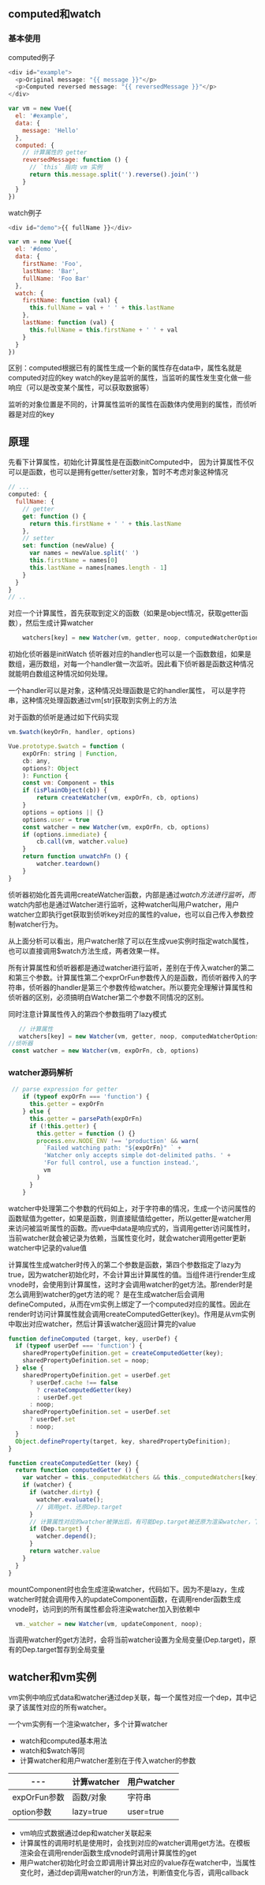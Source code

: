 ## computed和watch

### 基本使用
computed例子
```javascript
<div id="example">
  <p>Original message: "{{ message }}"</p>
  <p>Computed reversed message: "{{ reversedMessage }}"</p>
</div>

var vm = new Vue({
  el: '#example',
  data: {
    message: 'Hello'
  },
  computed: {
    // 计算属性的 getter
    reversedMessage: function () {
      // `this` 指向 vm 实例
      return this.message.split('').reverse().join('')
    }
  }
})
```

watch例子
```javascript
<div id="demo">{{ fullName }}</div>

var vm = new Vue({
  el: '#demo',
  data: {
    firstName: 'Foo',
    lastName: 'Bar',
    fullName: 'Foo Bar'
  },
  watch: {
    firstName: function (val) {
      this.fullName = val + ' ' + this.lastName
    },
    lastName: function (val) {
      this.fullName = this.firstName + ' ' + val
    }
  }
})
```

区别：computed根据已有的属性生成一个新的属性存在data中，属性名就是computed对应的key
watch的key是监听的属性，当监听的属性发生变化做一些响应（可以是改变某个属性，可以获取数据等）

监听的对象位置是不同的，计算属性监听的属性在函数体内使用到的属性，而侦听器是对应的key

## 原理

先看下计算属性，初始化计算属性是在函数initComputed中，
因为计算属性不仅可以是函数，也可以是拥有getter/setter对象，暂时不考虑对象这种情况
```javascript
// ...
computed: {
  fullName: {
    // getter
    get: function () {
      return this.firstName + ' ' + this.lastName
    },
    // setter
    set: function (newValue) {
      var names = newValue.split(' ')
      this.firstName = names[0]
      this.lastName = names[names.length - 1]
    }
  }
}
// ..
```
对应一个计算属性，首先获取到定义的函数（如果是object情况，获取getter函数），然后生成计算watcher
```javascript
    watchers[key] = new Watcher(vm, getter, noop, computedWatcherOptions)
```

初始化侦听器是initWatch
侦听器对应的handler也可以是一个函数数组，如果是数组，遍历数组，对每一个handler做一次监听。因此看下侦听器是函数这种情况就能明白数组这种情况如何处理。

一个handler可以是对象，这种情况处理函数是它的handler属性，
可以是字符串，这种情况处理函数通过vm[str]获取到实例上的方法

对于函数的侦听是通过如下代码实现
```javascript
vm.$watch(keyOrFn, handler, options)

Vue.prototype.$watch = function (
    expOrFn: string | Function,
    cb: any,
    options?: Object
    ): Function {
    const vm: Component = this
    if (isPlainObject(cb)) {
        return createWatcher(vm, expOrFn, cb, options)
    }
    options = options || {}
    options.user = true
    const watcher = new Watcher(vm, expOrFn, cb, options)
    if (options.immediate) {
        cb.call(vm, watcher.value)
    }
    return function unwatchFn () {
        watcher.teardown()
    }
}
```
侦听器初始化首先调用createWatcher函数，内部是通过$watch方法进行监听，而$watch内部也是通过Watcher进行监听，这种watcher叫用户watcher，用户watcher立即执行get获取到侦听key对应的属性的value，也可以自己传入参数控制watcher行为。

从上面分析可以看出，用户watcher除了可以在生成vue实例时指定watch属性，也可以直接调用$watch方法生成，两者效果一样。

所有计算属性和侦听器都是通过watcher进行监听，差别在于传入watcher的第二和第三个参数。计算属性第二个exprOrFun参数传入的是函数，而侦听器传入的字符串，侦听器的handler是第三个参数传给watcher。所以要完全理解计算属性和侦听器的区别，必须搞明白Watcher第二个参数不同情况的区别。

同时注意计算属性传入的第四个参数指明了lazy模式
```javascript
   // 计算属性
   watchers[key] = new Watcher(vm, getter, noop, computedWatcherOptions)
//侦听器
 const watcher = new Watcher(vm, expOrFn, cb, options)
 ```


### watcher源码解析

```javascript
 // parse expression for getter
    if (typeof expOrFn === 'function') {
      this.getter = expOrFn
    } else {
      this.getter = parsePath(expOrFn)
      if (!this.getter) {
        this.getter = function () {}
        process.env.NODE_ENV !== 'production' && warn(
          `Failed watching path: "${expOrFn}" ` +
          'Watcher only accepts simple dot-delimited paths. ' +
          'For full control, use a function instead.',
          vm
        )
      }
    }
```
watcher中处理第二个参数的代码如上，对于字符串的情况，生成一个访问属性的函数赋值为getter，如果是函数，则直接赋值给getter，所以getter是watcher用来访问被监听属性的函数。而vue中data是响应式的，当调用getter访问属性时，当前watcher就会被记录为依赖，当属性变化时，就会watcher调用getter更新watcher中记录的value值


计算属性生成watcher时传入的第二个参数是函数，第四个参数指定了lazy为true，因为watcher初始化时，不会计算出计算属性的值。当组件进行render生成vnode时，会使用到计算属性，这时才会调用watcher的get方法。那render时是怎么调用到watcher的get方法的呢？ 是在生成watcher后会调用defineComputed，从而在vm实例上绑定了一个computed对应的属性。因此在render时访问计算属性就会调用createComputedGetter(key)。作用是从vm实例中取出对应watcher，然后计算该watcher返回计算完的value
```javascript
function defineComputed (target, key, userDef) {
  if (typeof userDef === 'function') {
    sharedPropertyDefinition.get = createComputedGetter(key);
    sharedPropertyDefinition.set = noop;
  } else {
    sharedPropertyDefinition.get = userDef.get
      ? userDef.cache !== false
        ? createComputedGetter(key)
        : userDef.get
      : noop;
    sharedPropertyDefinition.set = userDef.set
      ? userDef.set
      : noop;
  }
  Object.defineProperty(target, key, sharedPropertyDefinition);
}

function createComputedGetter (key) {
  return function computedGetter () {
    var watcher = this._computedWatchers && this._computedWatchers[key];
    if (watcher) {
      if (watcher.dirty) {
        watcher.evaluate();
        // 调用get、还原Dep.target
      }
      // 计算属性对应的watcher被弹出后，有可能Dep.target被还原为渲染watcher，下面的代码将渲染watcher加到了当前watcher所有的dep需要通知的watcher中去
      if (Dep.target) {
        watcher.depend();
      }
      return watcher.value
    }
  }
}
```

mountComponent时也会生成渲染watcher，代码如下。因为不是lazy，生成watcher时就会调用传入的updateComponent函数，在调用render函数生成vnode时，访问到的所有属性都会将渲染watcher加入到依赖中
```javascript
  vm._watcher = new Watcher(vm, updateComponent, noop);
```

当调用watcher的get方法时，会将当前watcher设置为全局变量(Dep.target)，原有的Dep.target暂存到全局变量
 ## watcher和vm实例

vm实例中响应式data和watcher通过dep关联，每一个属性对应一个dep，其中记录了该属性对应的所有watcher。

一个vm实例有一个渲染watcher，多个计算watcher



- watch和computed基本用法
- watch和$watch等同
- 计算watcher和用户watcher差别在于传入watcher的参数

|---| 计算watcher | 用户watcher |
| ---- | ---- | ---- |
| expOrFun参数 | 函数/对象 | 字符串 |
| option参数| lazy=true| user=true|

- vm响应式数据通过dep和watcher关联起来
- 计算属性的调用时机是使用时，会找到对应的watcher调用get方法。在模板渲染会在调用render函数生成vnode时调用计算属性的get
- 用户watcher初始化时会立即调用计算出对应的value存在watcher中，当属性变化时，通过dep调用watcher的run方法，判断值变化与否，调用callback